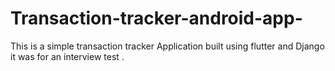 # Transaction-tracker-android-app-
This is a simple transaction tracker Application built using flutter and Django  it was for an interview test .
